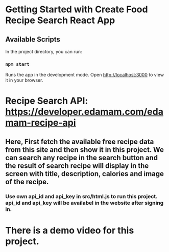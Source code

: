 # Getting Started with Create Food Recipe Search React App 

## Available Scripts

In the project directory, you can run:

### `npm start`

Runs the app in the development mode.
Open [http://localhost:3000](http://localhost:3000) to view it in your browser.

# Recipe Search API: https://developer.edamam.com/edamam-recipe-api

## Here, First fetch the available free recipe data from this site and then show it in this project. We can search any recipe in the search button and the result of search recipe will display in the screen with title, description, calories and image of the recipe.

### Use own api_id and api_key in src/html.js to run this project. api_id and api_key will be availabel in the website after signing in.

# There is a demo video for this project.


